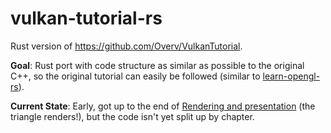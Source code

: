 # vulkan-tutorial-rs
Rust version of https://github.com/Overv/VulkanTutorial.

**Goal**: Rust port with code structure as similar as possible to the original C++, so the original tutorial can easily be followed (similar to [learn-opengl-rs](https://github.com/bwasty/learn-opengl-rs)).

**Current State**: Early, got up to the end of [Rendering and presentation](https://vulkan-tutorial.com/Drawing_a_triangle/Drawing/Rendering_and_presentation) (the triangle renders!), but the code isn't yet split up by chapter.
